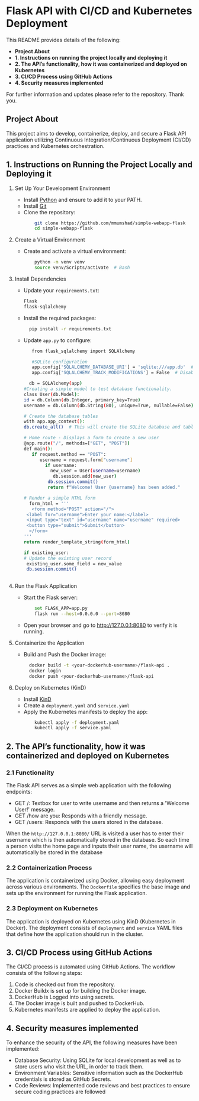 #  Flask API with CI/CD and Kubernetes Deployment

 This README provides details of the following:

- **Project About** 
- **1. Instructions on running the project locally and deploying it**
- **2. The API’s functionality, how it was containerized and deployed on Kubernetes**
- **3. CI/CD Process using GitHub Actions**
- **4. Security measures implemented**

For further information and updates please refer to the repository. Thank you.
  
## Project About 
This project aims to develop, containerize, deploy, and secure a Flask API application utilizing Continuous Integration/Continuous Deployment (CI/CD) practices and Kubernetes orchestration.

## 1. Instructions on Running the Project Locally and Deploying it
1.	Set Up Your Development Environment

  	- Install [Python](https://www.python.org/downloads/) and ensure to add it to your PATH.
  	- Install [Git](https://git-scm.com/downloads)
    - Clone the repository:
      ```bash
          git clone https://github.com/mmumshad/simple-webapp-flask
          cd simple-webapp-flask
      ```
2. Create a Virtual Environment
   - Create and activate a virtual environment:
      ```bash
          python -m venv venv
          source venv/Scripts/activate  # Bash
      ```
3. Install Dependencies
   - Update your `requirements.txt`:
      ```bash
      Flask
      flask-sqlalchemy
      ```
    - Install the required packages:
       ```bash
         pip install -r requirements.txt
       ```
    - Update `app.py` to configure:
       ```bash
          from flask_sqlalchemy import SQLAlchemy
       
          #SQLite configuration
          app.config['SQLALCHEMY_DATABASE_URI'] = 'sqlite:///app.db'  # Create an SQLite database named app.db
          app.config['SQLALCHEMY_TRACK_MODIFICATIONS'] = False  # Disable track modifications for performance

         db = SQLAlchemy(app)
       #Creating a simple model to test database functionality.
       class User(db.Model):
       id = db.Column(db.Integer, primary_key=True)
       username = db.Column(db.String(80), unique=True, nullable=False)

       # Create the database tables
       with app.app_context():
       db.create_all()  # This will create the SQLite database and tables

      # Home route - Displays a form to create a new user
      @app.route("/", methods=["GET", "POST"])
      def main():
          if request.method == "POST":
             username = request.form["username"]
               if username:
                 new_user = User(username=username)
                  db.session.add(new_user)
                db.session.commit()
                return f"Welcome! User {username} has been added."
    
       # Render a simple HTML form
         form_html = '''
          <form method="POST" action="/">
        <label for="username">Enter your name:</label>
        <input type="text" id="username" name="username" required>
        <button type="submit">Submit</button>
         </form>
      '''
       return render_template_string(form_html)

      if existing_user:
       # Update the existing user record
        existing_user.some_field = new_value
        db.session.commit()
  
       ```
4.	Run the Flask Application
    - Start the Flask server:
      ```bash
          set FLASK_APP=app.py
          flask run --host=0.0.0.0 --port=8080
      ```
    - Open your browser and go to http://127.0.0.1:8080 to verify it is running.
5. Containerize the Application
    - Build and Push the Docker image:
      ```bash
        docker build -t <your-dockerhub-username>/flask-api .
        docker login
        docker push <your-dockerhub-username>/flask-api
      ```
6.	Deploy on Kubernetes (KinD)
    - Install [KinD](https://kind.sigs.k8s.io/)
    - Create a `deployment.yaml` and `service.yaml`
    - Apply the Kubernetes manifests to deploy the app:
      ```bash
          kubectl apply -f deployment.yaml
          kubectl apply -f service.yaml
      ```

## 2. The API’s functionality, how it was containerized and deployed on Kubernetes
 ### 2.1 Functionality
 The Flask API serves as a simple web application with the following endpoints:
 - GET /: Textbox for user to write username and then returns a 'Welcome User!' message.
 - GET /how are you: Responds with a friendly message.
 - GET /users: Responds with the users stored in the database.
   
When the `http://127.0.0.1:8080/` URL is visited a user has to enter their username which is then automatically stored in the database. So each time a person visits the home page and inputs their user name, the username will automatically be stored in the database

 ### 2.2 Containerization Process
  The application is containerized using Docker, allowing easy deployment across various environments. The `Dockerfile` specifies the base image and sets up the environment for running the Flask application.
 ### 2.3 Deployment on Kubernetes
 The application is deployed on Kubernetes using KinD (Kubernetes in Docker). The deployment consists of `deployment` and `service` YAML files that define how the application should run in the cluster.

 ## 3. CI/CD Process using GitHub Actions
 
 The CI/CD process is automated using GitHub Actions. The workflow consists of the following steps:
  1.	Code is checked out from the repository.
  2.	Docker Buildx is set up for building the Docker image.
  3.	DockerHub is Logged into using secrets.
  4.	The Docker image is built and pushed to DockerHub.
  5.	Kubernetes manifests are applied to deploy the application.

 ## 4. Security measures implemented
 
 To enhance the security of the API, the following measures have been implemented:

  - Database Security: Using SQLite for local development as well as to store users who visit the URL, in order to track them.
  - Environment Variables: Sensitive information such as the DockerHub credentials is stored as GitHub Secrets.
  - Code Reviews: Implemented code reviews and best practices to ensure secure coding practices are followed
